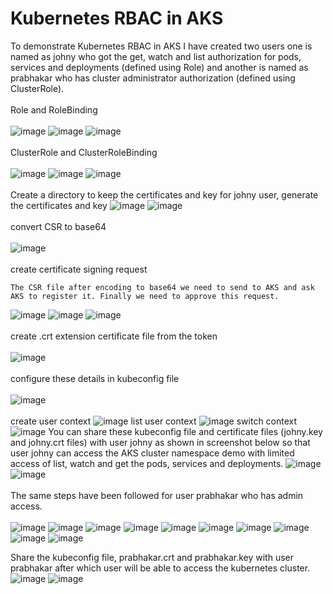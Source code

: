 # Kubernetes RBAC in AKS
To demonstrate Kubernetes RBAC in AKS I have created two users one is named as johny who got the get, watch and list authorization for pods, services and deployments (defined using Role) and another is named as prabhakar who has cluster administrator authorization (defined using ClusterRole).
<br><br/>
Role and RoleBinding
<br><br/>
![image](https://github.com/singhritesh85/AKS-Authentication-Authorization/assets/56765895/072a4ffd-21ae-4b2d-802f-65b4a8f5e359)
![image](https://github.com/singhritesh85/AKS-Authentication-Authorization/assets/56765895/7ef92f5a-6cdb-4a1d-8cbf-352571922e41)
![image](https://github.com/singhritesh85/AKS-Authentication-Authorization/assets/56765895/76f622a8-cb45-4c9c-8b44-28bd554ac121)
<br><br/>
ClusterRole and ClusterRoleBinding
<br><br/>
![image](https://github.com/singhritesh85/AKS-Authentication-Authorization/assets/56765895/7f0946bf-43c6-4ecc-a684-4fce022f569f)
![image](https://github.com/singhritesh85/AKS-Authentication-Authorization/assets/56765895/f574c6c3-708b-43c6-b234-3492a35d0b14)
![image](https://github.com/singhritesh85/AKS-Authentication-Authorization/assets/56765895/5b21259a-2644-4ce3-a0b1-22345eb72659)
<br><br/>
Create a directory to keep the certificates and key for johny user, generate the certificates and key
![image](https://github.com/singhritesh85/AKS-Authentication-Authorization/assets/56765895/1b019d52-a0e9-427b-a19a-3703f70d013b)
![image](https://github.com/singhritesh85/AKS-Authentication-Authorization/assets/56765895/1918c3d9-5516-434a-9df7-a8300866a439)
<br><br/>
convert CSR to base64
<br><br/>
![image](https://github.com/singhritesh85/AKS-Authentication-Authorization/assets/56765895/45fb8b22-7bdd-45e8-848b-826abf76373f)
<br><br/>
create certificate signing request
```
The CSR file after encoding to base64 we need to send to AKS and ask AKS to register it. Finally we need to approve this request.
```
![image](https://github.com/singhritesh85/AKS-Authentication-Authorization/assets/56765895/15d418d0-de3a-4a3d-8bc3-864b850994db)
![image](https://github.com/singhritesh85/AKS-Authentication-Authorization/assets/56765895/863394b7-1fe2-47a5-a760-82f18e62ad3d)
![image](https://github.com/singhritesh85/AKS-Authentication-Authorization/assets/56765895/135c14cd-bccd-4537-8375-626b3d326527)
<br><br/>
create .crt extension certificate file from the token
<br><br/>
![image](https://github.com/singhritesh85/AKS-Authentication-Authorization/assets/56765895/e854a4f8-5ca6-46bb-a626-690e6dba19df)
<br><br/>
configure these details in kubeconfig file
<br><br/>
![image](https://github.com/singhritesh85/AKS-Authentication-Authorization/assets/56765895/4425ad30-c551-4420-86bb-64f4e4bcccdd)
<br><br/>
create user context
![image](https://github.com/singhritesh85/AKS-Authentication-Authorization/assets/56765895/00da6f51-c634-444b-b5c9-5349c99d37bc)
list user context
![image](https://github.com/singhritesh85/AKS-Authentication-Authorization/assets/56765895/6540d0d5-a4a6-42f9-b8a2-24ff39d407e0)
switch context
![image](https://github.com/singhritesh85/AKS-Authentication-Authorization/assets/56765895/e46f8aa4-cc80-4dcf-b16f-b554359673f7)
You can share these kubeconfig file and certificate files (johny.key and johny.crt files) with user johny as shown in screenshot below so that user johny can access the AKS cluster namespace demo with limited access of list, watch and get the pods, services and deployments.
![image](https://github.com/singhritesh85/AKS-Authentication-Authorization/assets/56765895/159631d8-74a6-4709-8b55-6d0e08ccd797)
![image](https://github.com/singhritesh85/AKS-Authentication-Authorization/assets/56765895/671221f3-b051-47e6-9447-708abc07ca44)
<br> <br/>
The same steps have been followed for user prabhakar who has admin access.
<br><br/>
![image](https://github.com/singhritesh85/AKS-Authentication-Authorization/assets/56765895/90de5210-51fb-466b-a8dc-80a9533e84aa)
![image](https://github.com/singhritesh85/AKS-Authentication-Authorization/assets/56765895/b3efa592-afc5-4c98-83fb-845906b30e99)
![image](https://github.com/singhritesh85/AKS-Authentication-Authorization/assets/56765895/76587e03-7132-44c5-a6a8-95eed3eba4b7)
![image](https://github.com/singhritesh85/AKS-Authentication-Authorization/assets/56765895/119b9a0f-888d-4f5a-89d2-ab94f779ff47)
![image](https://github.com/singhritesh85/AKS-Authentication-Authorization/assets/56765895/ad0db008-9677-4eff-9332-4f91919de282)
![image](https://github.com/singhritesh85/AKS-Authentication-Authorization/assets/56765895/19217040-60df-4828-b8bf-c94eb3fa589e)
![image](https://github.com/singhritesh85/AKS-Authentication-Authorization/assets/56765895/5b3752de-7965-49da-9a09-93cf8986e3a3)
![image](https://github.com/singhritesh85/AKS-Authentication-Authorization/assets/56765895/a6032a27-6c00-44e9-b39e-bcc8d10e3fb6)
![image](https://github.com/singhritesh85/AKS-Authentication-Authorization/assets/56765895/b87ba5ef-52c8-4491-b838-cb731642444e)
![image](https://github.com/singhritesh85/AKS-Authentication-Authorization/assets/56765895/1227ad91-ff69-4579-8469-72197480eb2b)

Share the kubeconfig file, prabhakar.crt and prabhakar.key with user prabhakar after which user will be able to access the kubernetes cluster.
![image](https://github.com/singhritesh85/AKS-Authentication-Authorization/assets/56765895/927ac6da-7072-437b-9897-f0ad457cb639)
![image](https://github.com/singhritesh85/AKS-Authentication-Authorization/assets/56765895/2e1ca319-9cc8-447d-a304-ce6b4cb7c68d)
